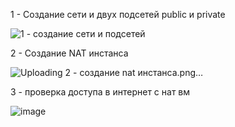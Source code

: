 
1 - Создание сети и двух подсетей public и private

![1 - создание сети и подсетей](https://github.com/user-attachments/assets/d6b67190-2024-4fde-9df3-de2f066f2c57)

2 - Создание NAT инстанса

![Uploading 2 - создание nat инстанса.png…]()

3 - проверка доступа в интернет с нат вм

![image](https://github.com/user-attachments/assets/4942e26f-2f36-4205-a75d-975842dbe24c)

